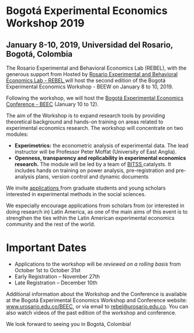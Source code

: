 # Bogotá Experimental Economics Workshop 2019
## January 8-10, 2019, Universidad del Rosario, Bogotá, Colombia

The Rosario Experimental and Behavioral Economics Lab (REBEL), with the generous support from Hosted by <a href="http://www.urosario.edu.co/rebel" target="_blank"> Rosario Experimental and Behavioral Economics Lab - REBEL </a>
will host the second edition of the Bogotá Experimental Economics Workshop - BEEW on January 8 to 10, 2019. 

Following the workshop, we will host the [Bogotá Experimental Economics Conference - BEEC](index) (January 10 to 12).

The aim of the Workshop is to expand research tools by providing theoretical background and 
hands-on training on areas related to experimental economics research. The workshop will concentrate on two modules: 

- **Experimetrics:** the econometric analysis of experimental data. The lead instructor will be Professor Peter Moffat (University of East Anglia).  
- **Openness, transparency and replicability in experimental economics research.** The module will be led by a team of <a href="https://www.bitss.org/" target="_blank"> BITSS </a> catalysts. It includes hands on training on power analysis, 
pre-registration and pre-analysis plans, version control and dynamic documents

We invite <a href="https://goo.gl/forms/MkS95HDaSCRk70ny1" target="_blank"> applications </a> from graduate students and young scholars interested in experimental methods in the social sciences. 

We especially encourage applications from scholars from (or interested in doing research in) Latin America, 
as one of the main aims of this event is to strengthen the ties within the Latin American experimental economics 
community and the rest of the world. 

# Important Dates
- Applications to the workshop will be _reviewed on a rolling basis_ from October 1st to October 31st
- Early Registration – November 27th
- Late Registration – December 10th

Additional information about the Workshop and the Conference is available 
at the Bogotá Experimental Economics Workshop and Conference website: www.urosario.edu.co/BEEC, or via email to rebel@urosario.edu.co. You can also watch videos of the past edition of the workshop and conference. 
	
We look forward to seeing you in Bogotá, Colombia!

